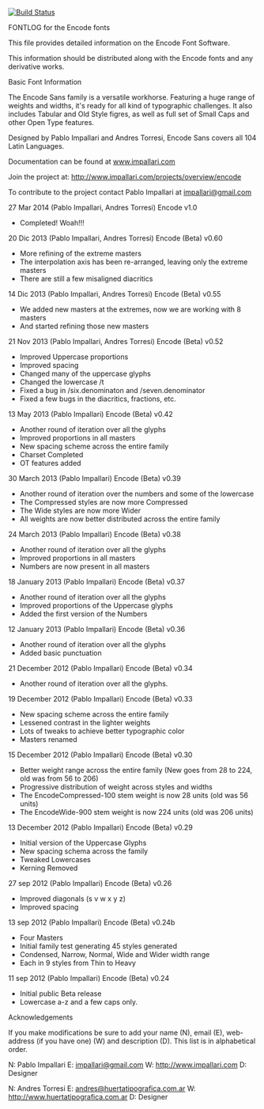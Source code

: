 [![Build Status](https://travis-ci.org/fontdirectory/encodesans.svg?branch=master)](https://travis-ci.org/fontdirectory/encodesans)

FONTLOG for the Encode fonts

This file provides detailed information on the Encode Font Software.

This information should be distributed along with the Encode fonts and any
derivative works.

Basic Font Information

The Encode Sans family is a versatile workhorse. Featuring a huge range of weights and widths, it's ready for all kind of typographic challenges.
It also includes Tabular and Old Style figres, as well as full set of Small Caps and other Open Type features.

Designed by Pablo Impallari and Andres Torresi, Encode Sans covers all 104 Latin Languages.

Documentation can be found at www.impallari.com

Join the project at: http://www.impallari.com/projects/overview/encode

To contribute to the project contact Pablo Impallari at impallari@gmail.com 

27 Mar 2014 (Pablo Impallari, Andres Torresi) Encode v1.0
- Completed! Woah!!!

20 Dic 2013 (Pablo Impallari, Andres Torresi) Encode (Beta) v0.60
- More refining of the extreme masters
- The interpolation axis has been re-arranged, leaving only the extreme masters
- There are still a few misaligned diacritics

14 Dic 2013 (Pablo Impallari, Andres Torresi) Encode (Beta) v0.55
- We added new masters at the extremes, now we are working with 8 masters
- And started refining those new masters

21 Nov 2013 (Pablo Impallari, Andres Torresi) Encode (Beta) v0.52
- Improved Uppercase proportions
- Improved spacing
- Changed many of the uppercase glyphs
- Changed the lowercase /t
- Fixed a bug in /six.denominaton and /seven.denominator
- Fixed a few bugs in the diacritics, fractions, etc.

13 May 2013 (Pablo Impallari) Encode (Beta) v0.42
- Another round of iteration over all the glyphs
- Improved proportions in all masters
- New spacing scheme across the entire family
- Charset Completed 
- OT features added

30 March 2013 (Pablo Impallari) Encode (Beta) v0.39
- Another round of iteration over the numbers and some of the lowercase
- The Compressed styles are now more Compressed
- The Wide styles are now more Wider
- All weights are now better distributed across the entire family

24 March 2013 (Pablo Impallari) Encode (Beta) v0.38
- Another round of iteration over all the glyphs
- Improved proportions in all masters
- Numbers are now present in all masters

18 January 2013 (Pablo Impallari) Encode (Beta) v0.37
- Another round of iteration over all the glyphs
- Improved proportions of the Uppercase glyphs
- Added the first version of the Numbers

12 January 2013 (Pablo Impallari) Encode (Beta) v0.36
- Another round of iteration over all the glyphs
- Added basic punctuation

21 December 2012 (Pablo Impallari) Encode (Beta) v0.34
- Another round of iteration over all the glyphs.

19 December 2012 (Pablo Impallari) Encode (Beta) v0.33
- New spacing scheme across the entire family
- Lessened contrast in the lighter weights
- Lots of tweaks to achieve better typographic color
- Masters renamed

15 December 2012 (Pablo Impallari) Encode (Beta) v0.30
- Better weight range across the entire family (New goes from 28 to 224, old was from 56 to 206)
- Progressive distribution of weight across styles and widths
- The EncodeCompressed-100 stem weight is now 28 units (old was 56 units)
- The EncodeWide-900 stem weight is now 224 units (old was 206 units)

13 December 2012 (Pablo Impallari) Encode (Beta) v0.29
- Initial version of the Uppercase Glyphs
- New spacing schema across the family
- Tweaked Lowercases
- Kerning Removed

27 sep 2012 (Pablo Impallari) Encode (Beta) v0.26
- Improved diagonals (s v w x y z)
- Improved spacing

13 sep 2012 (Pablo Impallari) Encode (Beta) v0.24b
- Four Masters
- Initial family test generating 45 styles generated
- Condensed, Narrow, Normal, Wide and Wider width range
- Each in 9 styles from Thin to Heavy

11 sep 2012 (Pablo Impallari) Encode (Beta) v0.24
- Initial public Beta release
- Lowercase a-z and a few caps only.

Acknowledgements

If you make modifications be sure to add your name (N), 
email (E), web-address (if you have one) (W) and 
description (D). This list is in alphabetical order.

N: Pablo Impallari
E: impallari@gmail.com
W: http://www.impallari.com
D: Designer

N: Andres Torresi
E: andres@huertatipografica.com.ar
W: http://www.huertatipografica.com.ar
D: Designer

